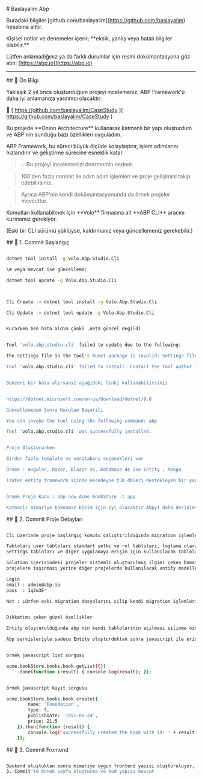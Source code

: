 \# Baslayalim Abp



Buradaki bilgiler \[github.com/baslayalim](https://github.com/baslayalim) hesabına aittir.

Kişisel notlar ve denemeler içerir; \*\*eksik, yanlış veya hatalı bilgiler olabilir.\*\*

Lütfen anlamadığınız ya da farklı durumlar için resmi dokümantasyona göz atın: \[https://abp.io](https://abp.io)



---



\## 📘 Ön Bilgi



Yaklaşık 2 yıl önce oluşturduğum projeyi incelemeniz, ABP Framework'ü daha iyi anlamanıza yardımcı olacaktır:

🔗 \[ https://github.com/baslayalim/CaseStudy ]( https://github.com/baslayalim/CaseStudy )



Bu projede \*\*Onion Architecture\*\* kullanarak katmanlı bir yapı oluşturdum ve ABP'nin sunduğu bazı özellikleri uyguladım.

ABP Framework, bu süreci büyük ölçüde kolaylaştırır, işlem adımlarını hızlandırır ve geliştirme sürecine esneklik katar.



> 💡 Bu projeyi incelemenizi önermemin nedeni:

> 100'den fazla commit ile adım adım işlemleri ve proje gelişimini takip edebilirsiniz.

> Ayrıca ABP'nin kendi dokümantasyonunda da örnek projeler mevcuttur.





Komutları kullanabilmek için \*\*Volo\*\* firmasına ait \*\*ABP CLI\*\* aracını kurmamız gerekiyor.

(Eski bir CLI sürümü yüklüyse, kaldırmanız veya güncellemeniz gerekebilir.)




\## 🧱 1. Commit Başlangıç


```bash

dotnet tool install -g Volo.Abp.Studio.Cli

\# veya mevcut ise güncelleme:

dotnet tool update -g Volo.Abp.Studio.Cli



Cli Create -> dotnet tool install -g Volo.Abp.Studio.Cli

Cli Update -> dotnet tool update -g Volo.Abp.Studio.Cli


Kurarken ben hata aldım çünkü .net9 güncel degildi


Tool 'volo.abp.studio.cli' failed to update due to the following:

The settings file in the tool's NuGet package is invalid: Settings file 'DotnetToolSettings.xml' was not found in the package.

Tool 'volo.abp.studio.cli' failed to install. Contact the tool author for assistance.


Benzeri bir hata alırsanız aşağıdaki linki kullanabilirsiniz


https://dotnet.microsoft.com/en-us/download/dotnet/9.0

Güncellemeden Sonra Kurulum Başarılı

You can invoke the tool using the following command: abp

Tool 'volo.abp.studio.cli' was successfully installed.


Proje Oluştururken

Birden fazla template ve veritabanı seçenekleri var

Örnek : Angular, Razor, Blazor vs. Database de ise Entity , Mongo

(zaten entity framework içinde neredeyse tüm dbleri destekleyen bir yapı mevcut)


Örnek Proje Kodu : abp new Acme.BookStore -t app

Katmanlı mimariye bakmamız bizim için iyi olacaktır Abpyi daha derinlemesine inceleme fırsatımız olabilir
  ````



\## 🧱 2. Commit Proje Detayları


```bash

Cli üzerinde proje başlangıç komutu çalıştırıldığında migration işlemlerini yapıyor, yapılmadığı durumlarda DbMigrator Çalıştırılarak Tablolar Oluşturuluyor iki Connection gördüm birincisi Uygulama projesinde ikincisi DbMigrator içerisinde istediğimiz Connection ile degiştirebiliyoruz

Tabloları user tabloları standart yetki ve rol tabloları, loglama olarak serilog kullanılıyor migration içerisinde serilog kendi tablolarınıda oluşturuyor
Settings tabloları ve diğer uygulamaya erişim için kullanılacak tablolar mevcut

Solution içerisindeki projeler sistemli oluşturulmuş ilgimi çeken Domain ve Domain.Shared olması Domain kapsayıcı entityleri içerdiği için diğer
projelere taşınması yerine diğer projelerde kullanılacak entity modellerini Domain.Shared içerisinde konumlandırılmış .

Login 
email : admin@abp.io
pass  : 1q2w3E*

Not : Lütfen eski migration dosyalarını silip kendi migration işlemlerinizi başlatın sonra benim gibi zaman kaybetmeyin


Dikkatimi çeken güzel özellikler

Entity oluşturulduğunda abp nin kendi tablolarının açılması silinme özelliğinin aktif gelmesi, loglama özellikleri, Entity üzerinde en son kim işlem yapmış gibi bilgilerin tutulması, tabloların consol ile haberleşip javascript ile işlemlerin yapılabilmesi, kendisine ait arayüz componentlerinin olması ve daha bir çok özellik kullandıkça daha çok hoşunuza gidiyor, Icrud servisiyle oluşturulan entity için swaggerdan işlem yapılması 

Abp servisleriyle sadece Entity oluşturduktan sonra javascript ile erişim sağlayıyoruz, swagger dan erişim sağlıyoruz tabloları oluşturuyoruz aslında tüm hazır sistemler Abp ye eklenmiş ve hepsi birbirine bağlanmış şekilde hizmet ediyor


örnek javascript list sorgusu

acme.bookStore.books.book.getList({})
    .done(function (result) { console.log(result); });


örnek javascript kayıt sorgusu

acme.bookStore.books.book.create({
        name: 'Foundation',
        type: 7,
        publishDate: '1951-05-24',
        price: 21.5
    }).then(function (result) {
        console.log('successfully created the book with id: ' + result.id);
    });
  ````




\## 🧱 3. Commit Frontend


```bash

Backend oluştuktan sonra mimariye uygun frontend yapısı oluşturuluyor, Abp kendi component ve kod yapısıyla daha kolay hale geliyor
3. Commit'te örnek sayfa oluşturma ve kod yapısı mevcut

````


